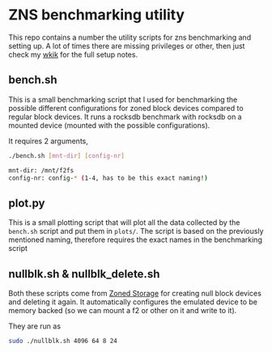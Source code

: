 # ZNS benchmarking utility

This repo contains a number the utility scripts for zns benchmarking and setting up.
A lot of times there are missing privileges or other, then just check my [wkik](https://github.com/nicktehrany/notes/wiki/ZNS#recap-storage-protocols) for the full setup notes.

## bench.sh

This is a small benchmarking script that I used for benchmarking the possible different configurations for zoned block devices compared to regular block devices. It runs a rocksdb benchmark with rocksdb on a mounted device (mounted with the possible configurations).

It requires 2 arguments,

```bash
./bench.sh [mnt-dir] [config-nr]

mnt-dir: /mnt/f2fs
config-nr: config-* (1-4, has to be this exact naming!)
```

## plot.py

This is a small plotting script that will plot all the data collected by the `bench.sh` script and put them in `plots/`. The script is based on the previously mentioned naming, therefore requires the exact names in the benchmarking script

## nullblk.sh & nullblk_delete.sh

Both these scripts come from [Zoned Storage](https://zonedstorage.io/getting-started/nullblk/?#creating-a-null_blk-zoned-block-device-more-advanced-cases-configfs) for creating null block devices and deleting it again. It automatically configures the emulated device to be memory backed (so we can mount a f2 or other on it and write to it).

They are run as

```bash
sudo ./nullblk.sh 4096 64 8 24
```
